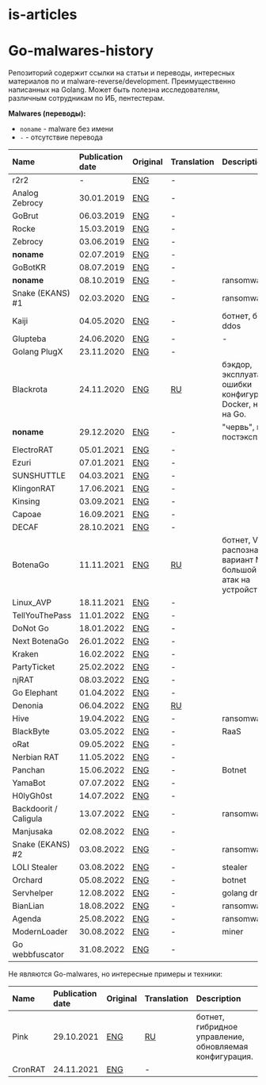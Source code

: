 # is-articles
# Go-malwares-history

Репозиторий содержит ссылки на статьи и переводы, интересных материалов по и malware-reverse/development. Преимущественно 
написанных на Golang. Может быть полезна исследователям, различным сотрудникам по ИБ, пентестерам.

**Malwares (переводы):**
* ```noname``` - malware без имени 
* ```-``` - отсутствие перевода


| Name           | Publication date | Original | Translation                               | Description                |
|:---------------|:-----------------| :------- |:------------------------------------------| :------------------------- |
| r2r2 			 | -       			| [ENG](https://www.guardicore.com/labs/operation-prowli-traffic-manipulation-cryptocurrency-mining/) | -                                         ||
| Analog Zebrocy | 30.01.2019       | [ENG](https://blog.malwarebytes.com/threat-analysis/2019/01/analyzing-new-stealer-written-golang/) | -                                         ||
| GoBrut 		 | 06.03.2019       | [ENG](https://www.fortinet.com/blog/threat-research/new-stealth-worker-campaign-creates-a-multi-platform-army-of-bru) | -                                         ||
| Rocke 		 | 15.03.2019       | [ENG](https://www.anomali.com/blog/rocke-evolves-its-arsenal-with-a-new-malware-family-written-in-golang) | - ||
| Zebrocy        | 03.06.2019       | [ENG](https://securelist.com/zebrocys-multilanguage-malware-salad/90680/) | -                                         ||
| <b>noname</b>  | 02.07.2019       | [ENG](https://www.f5.com/labs/articles/threat-intelligence/new-golang-malware-is-spreading-via-multiple-exploits-to-mine-mo) | -                                         ||
| GoBotKR		 | 08.07.2019       | [ENG](https://www.welivesecurity.com/2019/07/08/south-korean-users-backdoor-torrents/) | -                                         ||
| <b>noname</b>		 | 08.10.2019       | [ENG](https://www.fortinet.com/blog/threat-research/new-golang-ransomware-targeting-linux-systems) | -                                         |ransomware|
| Snake (EKANS) #1| 02.03.2020       | [ENG](https://www.dragos.com/blog/industry-news/ekans-ransomware-and-ics-operations/) | -                                         |ransomware|
| Kaiji   		 | 04.05.2020       | [ENG](https://www.intezer.com/blog/research/kaiji-new-chinese-linux-malware-turning-to-golang/) | -                                         |ботнет, брут ssh, ddos|
| Glupteba       | 24.06.2020       | [ENG](https://news.sophos.com/en-us/2020/06/24/glupteba-report/) | -                                         | - |
| Golang PlugX   | 23.11.2020       | [ENG](https://www.proofpoint.com/us/blog/threat-insight/ta416-goes-ground-and-returns-golang-plugx-malware-loader) | -                                         ||
| Blackrota      | 24.11.2020       | [ENG](https://blog.netlab.360.com/blackrota-a-heavily-obfuscated-backdoor-written-in-go/) | [RU](./translations/malware/blackrota.md) |бэкдор, эксплуатация ошибки конфигурации Docker, написан на Go. |
| <b>noname</b>  | 29.12.2020       | [ENG](https://www.intezer.com/blog/research/new-golang-worm-drops-xmrig-miner-on-servers/) | - |"червь", майнер, постэксплуатация. |
| ElectroRAT     | 05.01.2021       | [ENG](https://www.intezer.com/blog/research/operation-electrorat-attacker-creates-fake-companies-to-drain-your-crypto-wallets/) | -                                         ||
| Ezuri          | 07.01.2021       | [ENG](https://www.bleepingcomputer.com/news/security/linux-malware-authors-use-ezuri-golang-crypter-for-zero-detection/) | -                                         ||
| SUNSHUTTLE     | 04.03.2021       | [ENG](https://www.mandiant.com/resources/blog/sunshuttle-second-stage-backdoor-targeting-us-based-entity) | -                                         ||
| KlingonRAT     | 17.06.2021       | [ENG](https://www.intezer.com/blog/malware-analysis/klingon-rat-holding-on-for-dear-life/) | -                                         ||
| Kinsing        | 03.09.2021       | [ENG](https://www.cyberark.com/resources/threat-research-blog/kinsing-the-malware-with-two-faces) | -                                         ||
| Capoae         | 16.09.2021       | [ENG](https://www.akamai.com/blog/security/capoae-malware-ramps-up-uses-multiple-vulnerabilities-and-tactics-to-spread) | -                                         ||
| DECAF          | 28.10.2021       | [ENG](https://blog.morphisec.com/decaf-ransomware-a-new-golang-threat-makes-its-appearance)      | -                                         ||
| BotenaGo       | 11.11.2021       | [ENG](https://cybersecurity.att.com/blogs/labs-research/att-alien-labs-finds-new-golang-malwarebotenago-targeting-millions-of-routers-and-iot-devices-with-more-than-30-exploits) | [RU](./translations/malware/botenago.md)  | ботнет, VT распознается как вариант Mirai, большой вектор атак на устройства. |
| Linux_AVP      | 18.11.2021       | [ENG](https://sansec.io/research/ecommerce-malware-linux-avp) | -                                         ||
| TellYouThePass | 11.01.2022       | [ENG](https://www.crowdstrike.com/blog/tellyouthepass-ransomware-analysis-reveals-modern-reinterpretation-using-golang/) | -                                         | |
| DoNot Go       | 18.01.2022       | [ENG](https://www.welivesecurity.com/2022/01/18/donot-go-do-not-respawn/) | -                                         | |
| Next BotenaGo  | 26.01.2022       | [ENG](https://cybersecurity.att.com/blogs/labs-research/botenago-strike-again-malware-source-code-uploaded-to-github) | -                                         | |
| Kraken         | 16.02.2022       | [ENG](https://www.zerofox.com/blog/meet-kraken-a-new-golang-botnet-in-development/) | -                                         | |
| PartyTicket    | 25.02.2022       | [ENG](https://www.zscaler.com/blogs/security-research/technical-analysis-partyticket-ransomware) |-||
| njRAT    		 | 08.03.2022       | [ENG](https://asec.ahnlab.com/en/32450/) |-||
| Go Elephant    | 01.04.2022       | [ENG](https://blog.malwarebytes.com/threat-intelligence/2022/04/new-uac-0056-activity-theres-a-go-elephant-in-the-room/) | -                                         | |
| Denonia        | 06.04.2022       | [ENG](https://www.cadosecurity.com/cado-discovers-denonia-the-first-malware-specifically-targeting-lambda/) | [RU](./translations/malware/denonia.md)                                         | |
| Hive           | 19.04.2022       | [ENG](https://www.cadosecurity.com/cado-discovers-denonia-the-first-malware-specifically-targeting-lambda/) | - | ransomware |
| BlackByte      | 03.05.2022       | [ENG](https://www.zscaler.com/blogs/security-research/analysis-blackbyte-ransomwares-go-based-variants) |-| RaaS  |
| oRat           | 09.05.2022       | [ENG](https://www.sentinelone.com/blog/from-the-front-lines-unsigned-macos-orat-malware-gambles-for-the-win/) | -                                         ||
| Nerbian RAT    | 11.05.2022       | [ENG](https://www.proofpoint.com/us/blog/threat-insight/nerbian-rat-using-covid-19-themes-features-sophisticated-evasion-techniques) | -                                         ||
| Panchan        | 15.06.2022       | [ENG](https://www.akamai.com/blog/security/new-p2p-botnet-panchan) |-| Botnet  |
| YamaBot        | 07.07.2022       | [ENG](https://blogs.jpcert.or.jp/en/2022/07/yamabot.html) |-|   |
| H0lyGh0st      | 14.07.2022       | [ENG](https://www.microsoft.com/security/blog/2022/07/14/north-korean-threat-actor-targets-small-and-midsize-businesses-with-h0lygh0st-ransomware/) |-|   |
| Backdoorit / Caligula | 13.07.2022       | [ENG](https://decoded.avast.io/davidalvarez/go-malware-on-the-rise/) |-| ransomware |
| Manjusaka      | 02.08.2022       | [ENG](https://blog.talosintelligence.com/2022/08/manjusaka-offensive-framework.html) |-| |
| Snake (EKANS) #2| 03.08.2022       | [ENG](https://www.0ffset.net/reverse-engineering/analysing-snake-ransomware/) |-| ransomware |
| LOLI Stealer   | 03.08.2022       |[ENG](https://blog.cyble.com/2022/08/03/loli-stealer-golang-based-infostealer-spotted-in-the-wild/)  |-| stealer|
| Orchard        | 05.08.2022       | [ENG](https://blog.netlab.360.com/a-new-botnet-orchard-generates-dga-domains-with-bitcoin-transaction-information/) |-| botnet |
| Servhelper     | 12.08.2022       | [ENG](https://blog.talosintelligence.com/2021/08/raccoon-and-amadey-install-servhelper.html) |-| golang dropper |
| BianLian       | 18.08.2022       | [ENG](https://blog.cyble.com/2022/08/18/bianlian-new-ransomware-variant-on-the-rise/) |-| ransomware |
| Agenda         | 25.08.2022       | [ENG](https://www.trendmicro.com/en_us/research/22/h/new-golang-ransomware-agenda-customizes-attacks.html) |-| ransomware |
| ModernLoader   | 30.08.2022       | [ENG](https://blog.talosintelligence.com/2022/08/modernloader-delivers-multiple-stealers.html) |-| miner |
| Go webbfuscator | 31.08.2022       | [ENG](https://www.securonix.com/blog/golang-attack-campaign-gowebbfuscator-leverages-office-macros-and-james-webb-images-to-infect-systems) |-| |

Не являются Go-malwares, но интересные примеры и техники:

| Name | Publication date | Original | Translation                               | Description                |
|:-----|:-----------------| :------- |:------------------------------------------| :------------------------- |
| Pink | 29.10.2021       | [ENG](https://blog.netlab.360.com/pink-en/) | [RU](./translations/malware/pink.md)      |ботнет, гибридное управление, обновляемая конфигурация. |
| CronRAT        | 24.11.2021       | [ENG](https://sansec.io/research/cronrat) | -                                         ||
